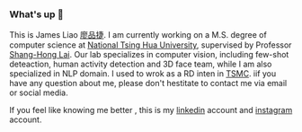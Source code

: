 ### What's up 👋
This is James Liao [廖品捷](https://jamesliao714.github.io/Blog/). I am currently working on a M.S. degree of computer science at [National Tsing Hua University](https://www.nthu.edu.tw/), supervised by Professor [Shang-Hong Lai](http://www.cs.nthu.edu.tw/~lai/). Our lab specializes in computer vision, including few-shot deteaction, human activity detection and 3D face team, while I am also specialized in NLP domain. I used to wrok as a RD inten in [TSMC](https://www.tsmc.com/english). iif you have any question about me, please don't hestitate to contact me via email or social media.

If you feel like knowing me better , this is my [linkedin](https://www.linkedin.com/in/jamesliao714/) account and [instagram](https://www.instagram.com/jjj_liao/?fbclid=IwAR3mk59apPBZOoriyTDC8h06QHH0U62PdJ2h_kgLl_kOd31E4oLelVrvt8w) account.
